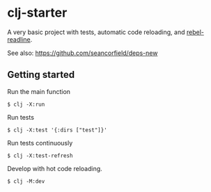 # clj-starter

A very basic project with tests, automatic code reloading, and [rebel-readline](https://github.com/bhauman/rebel-readline).

See also: https://github.com/seancorfield/deps-new

## Getting started

Run the main function

    $ clj -X:run

Run tests

    $ clj -X:test '{:dirs ["test"]}'

Run tests continuously

    $ clj -X:test-refresh

Develop with hot code reloading.

    $ clj -M:dev